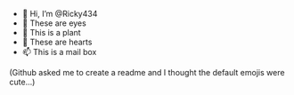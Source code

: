 - 👋 Hi, I’m @Ricky434
- 👀 These are eyes
- 🌱 This is a plant
- 💞️ These are hearts
- 📫 This is a mail box

(Github asked me to create a readme and I thought the default emojis were cute...)

<!---
Ricky434/Ricky434 is a ✨ special ✨ repository because its `README.md` (this file) appears on your GitHub profile.
You can click the Preview link to take a look at your changes.
--->
